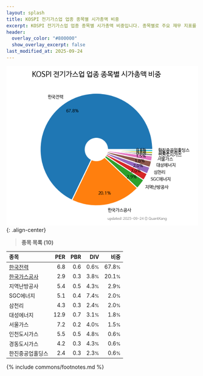 ```yaml
---
layout: splash
title: KOSPI 전기가스업 업종 종목별 시가총액 비중
excerpt: KOSPI 전기가스업 업종 종목별 시가총액 비중입니다. 종목별로 주요 재무 지표를 함께 표시합니다.
header:
  overlay_color: "#800000"
  show_overlay_excerpt: false
last_modified_at: 2025-09-24
---
```



![KOSPI 전기가스업 업종 종목별 시가총액 비중](/stats/sector/images/kospi_업종_전기가스업_종목.png){: .align-center}


> **종목 목록 (10)**<a id="list"></a>

| **종목** | **PER** | **PBR** | **DIV** | **비중** |
| :------- | ------: | ------: | ------: | -------: |
| [한국전력](/015760/) | 6.8 | 0.6 | 0.6<small>%</small> | 67.8<small>%</small> |
| [한국가스공사](/036460/) | 2.9 | 0.3 | 3.8<small>%</small> | 20.1<small>%</small> |
| 지역난방공사 | 5.4 | 0.5 | 4.3<small>%</small> | 2.9<small>%</small> |
| SGC에너지 | 5.1 | 0.4 | 7.4<small>%</small> | 2.0<small>%</small> |
| 삼천리 | 4.3 | 0.3 | 2.4<small>%</small> | 2.0<small>%</small> |
| 대성에너지 | 12.9 | 0.7 | 3.1<small>%</small> | 1.8<small>%</small> |
| 서울가스 | 7.2 | 0.2 | 4.0<small>%</small> | 1.5<small>%</small> |
| 인천도시가스 | 5.5 | 0.5 | 4.8<small>%</small> | 0.6<small>%</small> |
| 경동도시가스 | 4.2 | 0.3 | 4.3<small>%</small> | 0.6<small>%</small> |
| 한진중공업홀딩스 | 2.4 | 0.3 | 2.3<small>%</small> | 0.6<small>%</small> |

{% include commons/footnotes.md %}